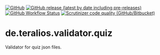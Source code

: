 [![GitHub](https://img.shields.io/github/license/Teralios/de.teralios.validator.quiz?style=flat)](https://www.gnu.org/licenses/gpl-3.0.txt)
[![GitHub release (latest by date including pre-releases)](https://img.shields.io/github/v/release/teralios/de.teralios.validator.quiz?include_prereleases&style=flat)](https://github.com/Teralios/de.teralios.validator.quiz/releases)
[![GitHub Workflow Status](https://img.shields.io/github/workflow/status/Teralios/de.teralios.validator.quiz/Check%20PHP/1.0.x)](https://github.com/Teralios/de.teralios.validator.quiz/actions?query=workflow%3A%22Check+PHP%22)
[![Scrutinizer code quality (GitHub/Bitbucket)](https://img.shields.io/scrutinizer/quality/g/Teralios/de.teralios.validator.quiz/1.0.x/?style=flat)](https://scrutinizer-ci.com/g/Teralios/de.teralios.validator.quiz/1.0.x/)


# de.teralios.validator.quiz
Validator for quiz json files.
